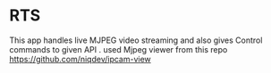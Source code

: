 # RTS
This app handles live MJPEG video streaming and also gives Control commands to given API .
used Mjpeg viewer from this repo https://github.com/niqdev/ipcam-view
